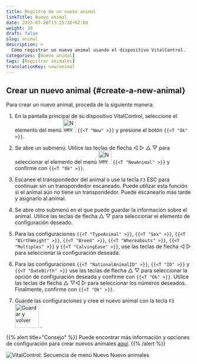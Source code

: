 ```yaml
---
title: Registro de un nuevo animal
linkTitle: Nuevo animal
date: 2023-07-28T13:25:28+02:00
weight: 30
draft: false
slug: animal
description: >
  Cómo registrar un nuevo animal usando el dispositivo VitalControl.
categories: [Nuevo animal]
tags: [Registrar animales]
translationKey: new/animal
---
```

## Crear un nuevo animal {#create-a-new-animal}

Para crear un nuevo animal, proceda de la siguiente manera:

1. En la pantalla principal de su dispositivo VitalControl, seleccione el elemento del menú <img src="/icons/main/new-animal.svg" width="35" align="bottom" alt="Nuevo animal" /> `{{<T "New" >}}` y presione el botón `{{<T "Ok" >}}`.

2. Se abre un submenú. Utilice las teclas de flecha ◁ ▷ △ ▽ para seleccionar el elemento del menú <img src="/icons/main/new-animal.svg" width="35" align="bottom" alt="Nuevo animal" /> `{{<T "NewAnimal" >}}` y confirme con `{{<T "Ok" >}}`.

3. Escanee el transpondedor del animal o use la tecla `F3` ESC para continuar sin un transpondedor escaneado. Puede utilizar esta función si el animal aún no tiene un transpondedor. Puede escanearlo más tarde y asignarlo al animal.

4. Se abre otro submenú en el que puede guardar la información sobre el animal. Utilice las teclas de flecha △ ▽ para seleccionar el elemento de configuración deseado.

5. Para las configuraciones `{{<T "TypeAnimal" >}}`, `{{<T "Sex" >}}`, `{{<T "BirthWeight" >}}`, `{{<T "Breed" >}}`, `{{<T "Whereabouts" >}}`, `{{<T "Multiples" >}}` y `{{<T "CalvingEase" >}}`, use las teclas de flecha ◁ ▷ para seleccionar la configuración deseada.

6. Para las configuraciones `{{<T "NationalAnimalID" >}}`, `{{<T "ID" >}}` y `{{<T "DateBirth" >}}` use las teclas de flecha △ ▽ para seleccionar la opción de configuración deseada y confirme con `{{<T "Ok" >}}`. Utilice las teclas de flecha △ ▽◁ ▷ para seleccionar los números deseados. Finalmente, confirme con `{{<T "Ok" >}}`.

7. Guarde las configuraciones y cree el nuevo animal con la tecla `F3` &nbsp;<img src="/icons/footer/save_exit.svg" width="65" align="bottom" alt="Guardar y volver" />&nbsp;.

{{% alert title="Consejo" %}}
Puede encontrar más información y opciones de configuración para crear nuevos animales [aquí](../../settings/animal-registration/).
{{% /alert %}}

   ![VitalControl: Secuencia de menú Nuevo Nuevo animales](../images/new.png "Crear un nuevo animal")
